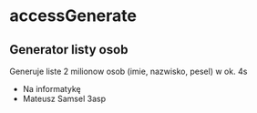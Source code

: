 # accessGenerate

## Generator listy osob

Generuje liste 2 milionow osob (imie, nazwisko, pesel) w ok. 4s

- Na informatykę
- Mateusz Samsel 3asp
